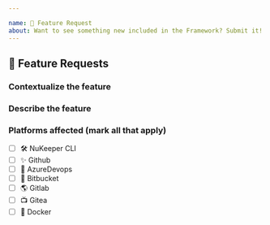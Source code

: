 ```yaml
---

name: 🚀 Feature Request
about: Want to see something new included in the Framework? Submit it!
---
```


## 🚀 Feature Requests

<!--- Summary description of the feature --->

### Contextualize the feature
<!--- Where does it fit in the framework and why it's being included there. --->

### Describe the feature
<!--- Use as much detail as possible here! --->

### Platforms affected (mark all that apply)
- [ ] :hammer_and_wrench: NuKeeper CLI
- [ ] :sparkles: Github
- [ ] :robot: AzureDevops
- [ ] :checkered_flag: Bitbucket
- [ ] :earth_americas: Gitlab
- [ ] :tv: Gitea
- [ ] :whale: Docker
